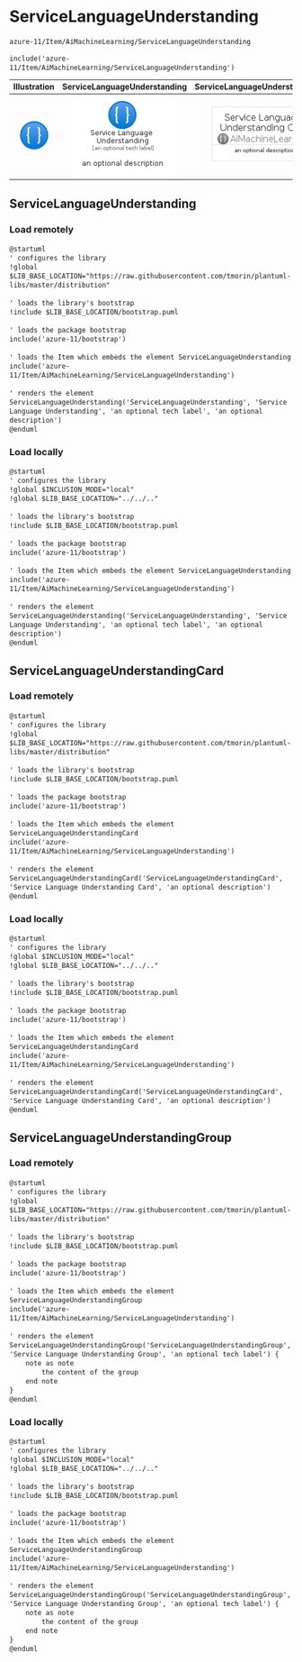 # ServiceLanguageUnderstanding


```text
azure-11/Item/AiMachineLearning/ServiceLanguageUnderstanding
```

```text
include('azure-11/Item/AiMachineLearning/ServiceLanguageUnderstanding')
```



| Illustration | ServiceLanguageUnderstanding | ServiceLanguageUnderstandingCard | ServiceLanguageUnderstandingGroup |
| :---: | :---: | :---: | :---: |
| ![illustration for Illustration](../../../azure-11/Item/AiMachineLearning/ServiceLanguageUnderstanding.png) | ![illustration for ServiceLanguageUnderstanding](../../../azure-11/Item/AiMachineLearning/ServiceLanguageUnderstanding.Local.png) | ![illustration for ServiceLanguageUnderstandingCard](../../../azure-11/Item/AiMachineLearning/ServiceLanguageUnderstandingCard.Local.png) | ![illustration for ServiceLanguageUnderstandingGroup](../../../azure-11/Item/AiMachineLearning/ServiceLanguageUnderstandingGroup.Local.png) |




## ServiceLanguageUnderstanding

### Load remotely
```plantuml
@startuml
' configures the library
!global $LIB_BASE_LOCATION="https://raw.githubusercontent.com/tmorin/plantuml-libs/master/distribution"

' loads the library's bootstrap
!include $LIB_BASE_LOCATION/bootstrap.puml

' loads the package bootstrap
include('azure-11/bootstrap')

' loads the Item which embeds the element ServiceLanguageUnderstanding
include('azure-11/Item/AiMachineLearning/ServiceLanguageUnderstanding')

' renders the element
ServiceLanguageUnderstanding('ServiceLanguageUnderstanding', 'Service Language Understanding', 'an optional tech label', 'an optional description')
@enduml
```

### Load locally
```plantuml
@startuml
' configures the library
!global $INCLUSION_MODE="local"
!global $LIB_BASE_LOCATION="../../.."

' loads the library's bootstrap
!include $LIB_BASE_LOCATION/bootstrap.puml

' loads the package bootstrap
include('azure-11/bootstrap')

' loads the Item which embeds the element ServiceLanguageUnderstanding
include('azure-11/Item/AiMachineLearning/ServiceLanguageUnderstanding')

' renders the element
ServiceLanguageUnderstanding('ServiceLanguageUnderstanding', 'Service Language Understanding', 'an optional tech label', 'an optional description')
@enduml
```

## ServiceLanguageUnderstandingCard

### Load remotely
```plantuml
@startuml
' configures the library
!global $LIB_BASE_LOCATION="https://raw.githubusercontent.com/tmorin/plantuml-libs/master/distribution"

' loads the library's bootstrap
!include $LIB_BASE_LOCATION/bootstrap.puml

' loads the package bootstrap
include('azure-11/bootstrap')

' loads the Item which embeds the element ServiceLanguageUnderstandingCard
include('azure-11/Item/AiMachineLearning/ServiceLanguageUnderstanding')

' renders the element
ServiceLanguageUnderstandingCard('ServiceLanguageUnderstandingCard', 'Service Language Understanding Card', 'an optional description')
@enduml
```

### Load locally
```plantuml
@startuml
' configures the library
!global $INCLUSION_MODE="local"
!global $LIB_BASE_LOCATION="../../.."

' loads the library's bootstrap
!include $LIB_BASE_LOCATION/bootstrap.puml

' loads the package bootstrap
include('azure-11/bootstrap')

' loads the Item which embeds the element ServiceLanguageUnderstandingCard
include('azure-11/Item/AiMachineLearning/ServiceLanguageUnderstanding')

' renders the element
ServiceLanguageUnderstandingCard('ServiceLanguageUnderstandingCard', 'Service Language Understanding Card', 'an optional description')
@enduml
```

## ServiceLanguageUnderstandingGroup

### Load remotely
```plantuml
@startuml
' configures the library
!global $LIB_BASE_LOCATION="https://raw.githubusercontent.com/tmorin/plantuml-libs/master/distribution"

' loads the library's bootstrap
!include $LIB_BASE_LOCATION/bootstrap.puml

' loads the package bootstrap
include('azure-11/bootstrap')

' loads the Item which embeds the element ServiceLanguageUnderstandingGroup
include('azure-11/Item/AiMachineLearning/ServiceLanguageUnderstanding')

' renders the element
ServiceLanguageUnderstandingGroup('ServiceLanguageUnderstandingGroup', 'Service Language Understanding Group', 'an optional tech label') {
    note as note
        the content of the group
    end note
}
@enduml
```

### Load locally
```plantuml
@startuml
' configures the library
!global $INCLUSION_MODE="local"
!global $LIB_BASE_LOCATION="../../.."

' loads the library's bootstrap
!include $LIB_BASE_LOCATION/bootstrap.puml

' loads the package bootstrap
include('azure-11/bootstrap')

' loads the Item which embeds the element ServiceLanguageUnderstandingGroup
include('azure-11/Item/AiMachineLearning/ServiceLanguageUnderstanding')

' renders the element
ServiceLanguageUnderstandingGroup('ServiceLanguageUnderstandingGroup', 'Service Language Understanding Group', 'an optional tech label') {
    note as note
        the content of the group
    end note
}
@enduml
```


